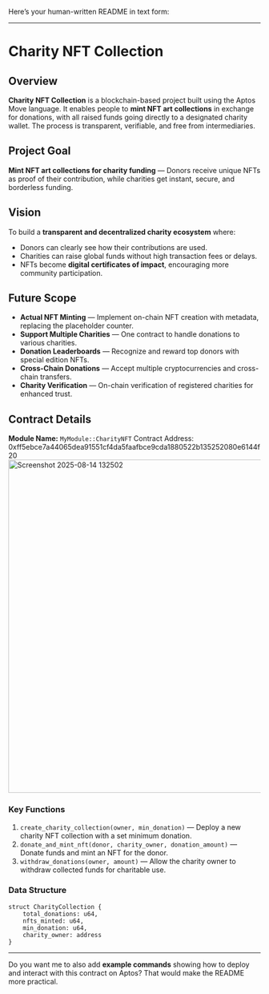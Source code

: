 Here’s your human-written README in text form:

---

# Charity NFT Collection

## Overview

**Charity NFT Collection** is a blockchain-based project built using the Aptos Move language.
It enables people to **mint NFT art collections** in exchange for donations, with all raised funds going directly to a designated charity wallet.
The process is transparent, verifiable, and free from intermediaries.

## Project Goal

**Mint NFT art collections for charity funding** — Donors receive unique NFTs as proof of their contribution, while charities get instant, secure, and borderless funding.

## Vision

To build a **transparent and decentralized charity ecosystem** where:

* Donors can clearly see how their contributions are used.
* Charities can raise global funds without high transaction fees or delays.
* NFTs become **digital certificates of impact**, encouraging more community participation.

## Future Scope

* **Actual NFT Minting** — Implement on-chain NFT creation with metadata, replacing the placeholder counter.
* **Support Multiple Charities** — One contract to handle donations to various charities.
* **Donation Leaderboards** — Recognize and reward top donors with special edition NFTs.
* **Cross-Chain Donations** — Accept multiple cryptocurrencies and cross-chain transfers.
* **Charity Verification** — On-chain verification of registered charities for enhanced trust.

## Contract Details

**Module Name:** `MyModule::CharityNFT`
Contract Address: 0xff5ebce7a44065dea91551cf4da5faafbce9cda1880522b135252080e6144f20
 <img width="1365" height="665" alt="Screenshot 2025-08-14 132502" src="https://github.com/user-attachments/assets/3881f377-44a8-484a-9e7b-e659394ae78c" />

### Key Functions

1. `create_charity_collection(owner, min_donation)` — Deploy a new charity NFT collection with a set minimum donation.
2. `donate_and_mint_nft(donor, charity_owner, donation_amount)` — Donate funds and mint an NFT for the donor.
3. `withdraw_donations(owner, amount)` — Allow the charity owner to withdraw collected funds for charitable use.

### Data Structure

```move
struct CharityCollection {
    total_donations: u64,
    nfts_minted: u64,
    min_donation: u64,
    charity_owner: address
}
```

---

Do you want me to also add **example commands** showing how to deploy and interact with this contract on Aptos? That would make the README more practical.

